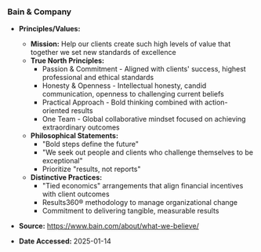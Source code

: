 ### Bain & Company

- **Principles/Values:**
  - **Mission:** Help our clients create such high levels of value that together we set new standards of excellence
  - **True North Principles:**
    - Passion & Commitment - Aligned with clients' success, highest professional and ethical standards
    - Honesty & Openness - Intellectual honesty, candid communication, openness to challenging current beliefs
    - Practical Approach - Bold thinking combined with action-oriented results
    - One Team - Global collaborative mindset focused on achieving extraordinary outcomes
  - **Philosophical Statements:**
    - "Bold steps define the future"
    - "We seek out people and clients who challenge themselves to be exceptional"
    - Prioritize "results, not reports"
  - **Distinctive Practices:**
    - "Tied economics" arrangements that align financial incentives with client outcomes
    - Results360® methodology to manage organizational change
    - Commitment to delivering tangible, measurable results

- **Source:** https://www.bain.com/about/what-we-believe/
- **Date Accessed:** 2025-01-14